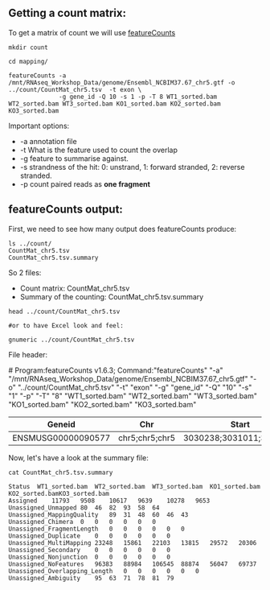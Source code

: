 ## Getting a count matrix:

To get a matrix of count we will use [featureCounts ](https://www.ncbi.nlm.nih.gov/pubmed/23558742)

```
mkdir count

cd mapping/

featureCounts -a /mnt/RNAseq_Workshop_Data/genome/Ensembl_NCBIM37.67_chr5.gtf -o ../count/CountMat_chr5.tsv  -t exon \
              -g gene_id -Q 10 -s 1 -p -T 8 WT1_sorted.bam WT2_sorted.bam WT3_sorted.bam KO1_sorted.bam KO2_sorted.bam KO3_sorted.bam

```

Important options:

  * -a annotation file
  * -t What is the feature used to count the overlap
  * -g feature to summarise against.
  * -s strandness of the hit: 0: unstrand, 1: forward stranded, 2: reverse stranded.
  * -p count paired reads as __one fragment__

## featureCounts output:

First, we need to see how many output does featureCounts produce:

```
ls ../count/
CountMat_chr5.tsv 
CountMat_chr5.tsv.summary
```

So 2 files:

  * Count matrix: CountMat_chr5.tsv
  * Summary of the counting: CountMat_chr5.tsv.summary

```
head ../count/CountMat_chr5.tsv

#or to have Excel look and feel:

gnumeric ../count/CountMat_chr5.tsv 

```

File header:

\# Program:featureCounts v1.6.3; Command:"featureCounts" "-a" "/mnt/RNAseq_Workshop_Data/genome/Ensembl_NCBIM37.67_chr5.gtf" "-o" "../count/CountMat_chr5.tsv" "-t" "exon" "-g" "gene_id" "-Q" "10" "-s" "1" "-p" "-T" "8" "WT1_sorted.bam" "WT2_sorted.bam" "WT3_sorted.bam" "KO1_sorted.bam" "KO2_sorted.bam" "KO3_sorted.bam"



Geneid | Chr | Start | End | Strand | Length | WT1_sorted.bam | WT2_sorted.bam | WT3_sorted.bam | KO1_sorted.bam | KO2_sorted.bam | KO3_sorted.bam
------ | --- | ----- | --- | ------ | ------ | -------------- | -------------- | -------------- | -------------- | -------------- | --------------
ENSMUSG00000090577 | chr5;chr5;chr5 | 3030238;3031011;3031960 | 3030381;3031194;3032082 | +;+;+ | 451 | 0 | 0 | 0 | 0 | 0 | 0

Now, let's have a look at the summary file:

```
cat CountMat_chr5.tsv.summary

Status	WT1_sorted.bam	WT2_sorted.bam	WT3_sorted.bam	KO1_sorted.bam	KO2_sorted.bamKO3_sorted.bam
Assigned	11793	9508	10617	9639	10278	9653
Unassigned_Unmapped	80	46	82	93	58	64
Unassigned_MappingQuality	89	31	48	60	46	43
Unassigned_Chimera	0	0	0	0	0	0
Unassigned_FragmentLength	0	0	0	0	0	0
Unassigned_Duplicate	0	0	0	0	0	0
Unassigned_MultiMapping	23248	15861	22103	13815	29572	20306
Unassigned_Secondary	0	0	0	0	0	0
Unassigned_Nonjunction	0	0	0	0	0	0
Unassigned_NoFeatures	96383	88984	106545	88874	56047	69737
Unassigned_Overlapping_Length	0	0	0	0	0	0
Unassigned_Ambiguity	95	63	71	78	81	79
```
